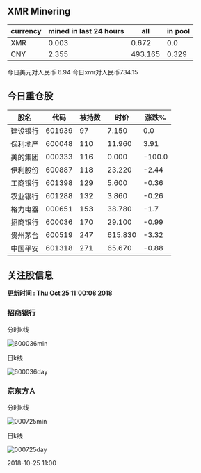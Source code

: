 ## XMR Minering

|currency|mined in last 24 hours|all|in pool|
|---|---|---|---|
|XMR|0.003|0.672|0.0|
|CNY|2.355|493.165|0.329|

今日美元对人民币 6.94	今日xmr对人民币734.15


## 今日重仓股 

|股名|代码|被持数|时价|涨跌%|
|---|---|---|---|---|
|建设银行|601939|97|7.150|0.0|
|保利地产|600048|110|11.960|3.91|
|美的集团|000333|116|0.000|-100.0|
|伊利股份|600887|118|23.220|-2.44|
|工商银行|601398|129|5.600|-0.36|
|农业银行|601288|132|3.860|-0.26|
|格力电器|000651|153|38.780|-1.7|
|招商银行|600036|170|29.100|-0.99|
|贵州茅台|600519|247|615.830|-3.32|
|中国平安|601318|271|65.670|-0.88|

## 关注股信息
**更新时间 : Thu Oct 25 11:00:08 2018**
### 招商银行 
分时k线

![600036min](http://image.sinajs.cn/newchart/min/n/sh600036.gif)

日k线

![600036day](http://image.sinajs.cn/newchart/daily/n/sh600036.gif)

### 京东方Ａ 
分时k线

![000725min](http://image.sinajs.cn/newchart/min/n/sz000725.gif)

日k线

![000725day](http://image.sinajs.cn/newchart/daily/n/sz000725.gif)

2018-10-25 11:00